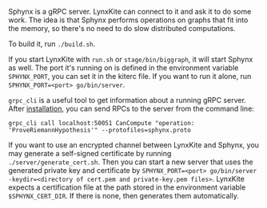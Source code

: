 Sphynx is a gRPC server. LynxKite can connect to it and ask it to do some work.
The idea is that Sphynx performs operations on graphs that fit into the memory,
so there's no need to do slow distributed computations.

To build it, run `./build.sh`.

If you start LynxKite with `run.sh` or `stage/bin/biggraph`, it will start Sphynx as well.
The port it's running on is defined in the environment variable `SPHYNX_PORT`, you can set
it in the kiterc file. If you want to run it alone, run `SPHYNX_PORT=<port> go/bin/server`.

`grpc_cli` is a useful tool to get information about a running gRPC server.
After [installation](https://github.com/grpc/grpc/blob/master/BUILDING.md),
you can send RPCs to the server from the command line:

`grpc_cli call localhost:50051 CanCompute "operation: 'ProveRiemannHypothesis'" --protofiles=sphynx.proto`

If you want to use an encrypted channel between LynxKite and Sphynx,
you may generate a self-signed certificate by running `./server/generate_cert.sh`.
Then you can start a new server that uses the generated private key and certificate by
`SPHYNX_PORT=<port> go/bin/server -keydir=<directory of cert.pem and private-key.pem files>`.
LynxKite expects a certification file at the path stored in the environment variable `$SPHYNX_CERT_DIR`.
If there is none, then generates them automatically.
